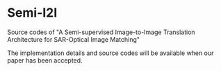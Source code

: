 # Semi-I2I
Source codes of "A Semi-supervised Image-to-Image Translation Architecture for SAR-Optical Image Matching"

The implementation details and source codes will be available when our paper has been accepted.
